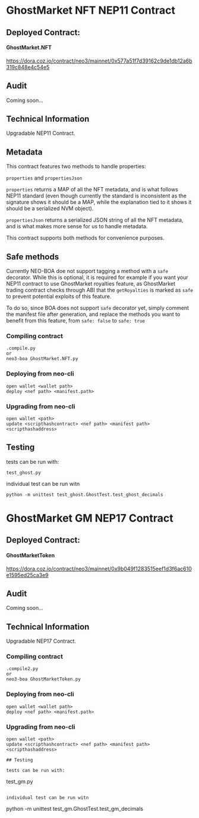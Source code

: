 # GhostMarket NFT NEP11 Contract
## Deployed Contract:

#### GhostMarket.NFT
https://dora.coz.io/contract/neo3/mainnet/0x577a51f7d39162c9de1db12a6b319c848e4c54e5

## Audit

Coming soon...

## Technical Information

Upgradable NEP11 Contract.

## Metadata

This contract features two methods to handle properties:

`properties` and `propertiesJson`

`properties` returns a MAP of all the NFT metadata, and is what follows NEP11 standard (even though currently the standard is inconsistent as the signature shows it should be a MAP, while the explanation tied to it shows it should be a serialized NVM object).

`propertiesJson` returns a serialized JSON string of all the NFT metadata, and is what makes more sense for us to handle metadata.

This contract supports both methods for convenience purposes.

## Safe methods

Currently NEO-BOA doe not support tagging a method with a `safe` decorator. While this is optional, it is required for example if you want your NEP11 contract to use GhostMarket royalties feature, as GhostMarket trading contract checks through ABI that the `getRoyalties` is marked as `safe` to prevent potential exploits of this feature.

To do so, since BOA does not support `safe` decorator yet, simply comment the manifest file after generation, and replace the methods you want to benefit from this feature, from `safe: false` to `safe: true`

### Compiling contract
```
.compile.py
or
neo3-boa GhostMarket.NFT.py
```

### Deploying from neo-cli
```
open wallet <wallet path>
deploy <nef path> <manifest.path>
```

### Upgrading from neo-cli
```
open wallet <path>
update <scripthashcontract> <nef path> <manifest path> <scripthashaddress>
```

## Testing

tests can be run with:

```
test_ghost.py
```

individual test can be run witn  
```
python -m unittest test_ghost.GhostTest.test_ghost_decimals
```

# GhostMarket GM NEP17 Contract

## Deployed Contract:

#### GhostMarketToken
https://dora.coz.io/contract/neo3/mainnet/0x9b049f1283515eef1d3f6ac610e1595ed25ca3e9

## Audit

Coming soon...

## Technical Information

Upgradable NEP17 Contract.

### Compiling contract
```
.compile2.py
or
neo3-boa GhostMarketToken.py
```

### Deploying from neo-cli
```
open wallet <wallet path>
deploy <nef path> <manifest.path>
```

### Upgrading from neo-cli
```
open wallet <path>
update <scripthashcontract> <nef path> <manifest path> <scripthashaddress>

## Testing

tests can be run with:

```
test_gm.py
```

individual test can be run witn  
```
python -m unittest test_gm.GhostTest.test_gm_decimals
```